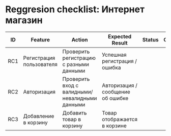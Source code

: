 # Reggresion checklist: Интернет магазин


| ID  | Feature                  | Action                                         | Expected Result                   | Status | Comments |
|-----|-----------------------   |------------------------------------------------|-----------------------------------|--------|----------|
| RC1 | Регистрация пользователя | Проверить регистрацию с разными данными        | Успешная регистрация / ошибка     |        |          |
| RC2 | Авторизация              | Проверить вход с валидными/невалидными данными | Авторизация / сообщение об ошибке |        |          |
| RC3 | Добавление в корзину     | Добавить товар в корзину                       | Товар отображается в корзине      |        |          |

